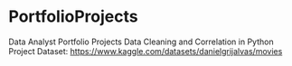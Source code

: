 # PortfolioProjects
Data Analyst Portfolio Projects
Data Cleaning and Correlation in Python
Project Dataset:   https://www.kaggle.com/datasets/danielgrijalvas/movies
